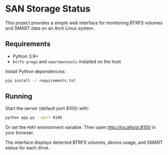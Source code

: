 # SAN Storage Status

This project provides a simple web interface for monitoring BTRFS volumes and SMART data on an Arch Linux system.

## Requirements
- Python 3.9+
- `btrfs-progs` and `smartmontools` installed on the host

Install Python dependencies:

```bash
pip install -r requirements.txt
```

## Running

Start the server (default port 8100) with:

```bash
python app.py --port 8100
```

Or set the `PORT` environment variable. Then open <http://localhost:8100> in your browser.

The interface displays detected BTRFS volumes, device usage, and SMART status for each drive.
